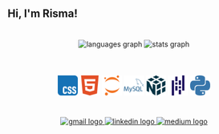 <br clear="both">

<h2 align="left">Hi, I'm Risma!</h2>

###

<br clear="both">

<div align="center">
  <img src="https://github-readme-stats.vercel.app/api/top-langs?username=rismawidiya&locale=en&hide_title=false&layout=compact&card_width=320&langs_count=5&theme=dracula&hide_border=true&custom_title=Risma's%20Languages" height="150" alt="languages graph"  />
  <img src="https://github-readme-stats.vercel.app/api?username=rismawidiya&hide_title=false&hide_rank=true&show_icons=true&include_all_commits=true&count_private=true&disable_animations=false&theme=dracula&locale=en&hide_border=true&custom_title=Risma's%20Stats" height="150" alt="stats graph"  />
</div>

###

<br clear="both">

<!-- Horizontal icons using a table -->
<p align="center">
  <img src="https://raw.githubusercontent.com/rismawidiya/Risma/main/images/CSS.svg" height="40" alt="CSS logo" />
  <img src="https://raw.githubusercontent.com/rismawidiya/Risma/main/images/HTML5.svg" height="40" alt="HTML5 logo" />
  <img src="https://raw.githubusercontent.com/rismawidiya/Risma/main/images/Jupyter.svg" height="40" alt="Jupyter logo" />
  <img src="https://raw.githubusercontent.com/rismawidiya/Risma/main/images/MySQL.svg" height="40" alt="MySQL logo" />
  <img src="https://raw.githubusercontent.com/rismawidiya/Risma/main/images/NumPy.svg" height="40" alt="NumPy logo" />
  <img src="https://raw.githubusercontent.com/rismawidiya/Risma/main/images/pandas.svg" height="40" alt="Pandas logo" />
  <img src="https://raw.githubusercontent.com/rismawidiya/Risma/main/images/Python.svg" height="40" alt="Python logo" />
</p>

###

<br clear="both">

<div align="center">
  <a href="mailto:rismawidiya01@gmail.com" target="_blank">
    <img src="https://img.shields.io/static/v1?message=Gmail&logo=gmail&label=&color=D14836&logoColor=white&labelColor=&style=for-the-badge" height="35" alt="gmail logo"  />
  </a>
  <a href="https://www.linkedin.com/in/risma-w-18b245348/" target="_blank">
    <img src="https://img.shields.io/static/v1?message=LinkedIn&logo=linkedin&label=&color=0077B5&logoColor=white&labelColor=&style=for-the-badge" height="35" alt="linkedin logo"  />
  </a>
  <a href="https://medium.com/@rismawidiya01" target="_blank">
    <img src="https://img.shields.io/static/v1?message=Medium&logo=medium&label=&color=12100E&logoColor=white&labelColor=&style=for-the-badge" height="35" alt="medium logo"  />
  </a>
</div>

###
